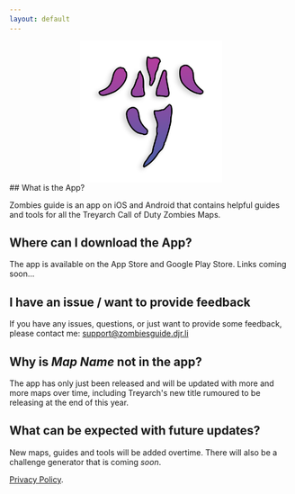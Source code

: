 ```yaml
---
layout: default
---
```


<img width="200" alt="logo" style="display: block; margin-left: auto; margin-right: auto; width: 50%" src="https://github.com/DannyRyman19/ZombiesGuideWebsite/blob/master/logo.png?raw=true">
## What is the App? 

Zombies guide is an app on iOS and Android that contains helpful guides and tools for all the Treyarch Call of Duty Zombies Maps.

## Where can I download the App?
The app is available on the App Store and Google Play Store. Links coming soon...

## I have an issue / want to provide feedback
If you have any issues, questions, or just want to provide some feedback, please contact me: <support@zombiesguide.djr.li>

## Why is *Map Name* not in the app?
The app has only just been released and will be updated with more and more maps over time, including Treyarch's new title rumoured to be releasing at the end of this year.

## What can be expected with future updates?
New maps, guides and tools will be added overtime. There will also be a challenge generator that is coming *soon*.



[Privacy Policy](./privacy-policy.md).

